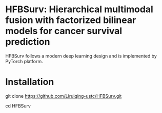 # HFBSurv: Hierarchical multimodal fusion with factorized bilinear models for cancer survival prediction
 HFBSurv follows a modern deep learning design and is implemented by PyTorch platform.
 
# Installation
git clone https://github.com/Liruiqing-ustc/HFBSurv.git

cd HFBSurv




